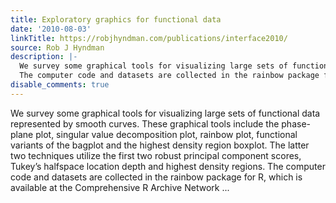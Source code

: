 ```yaml
---
title: Exploratory graphics for functional data
date: '2010-08-03'
linkTitle: https://robjhyndman.com/publications/interface2010/
source: Rob J Hyndman
description: |-
  We survey some graphical tools for visualizing large sets of functional data represented by smooth curves. These graphical tools include the phase-plane plot, singular value decomposition plot, rainbow plot, functional variants of the bagplot and the highest density region boxplot. The latter two techniques utilize the first two robust principal component scores, Tukey&rsquo;s halfspace location depth and highest density regions.
  The computer code and datasets are collected in the rainbow package for R, which is available at the Comprehensive R Archive Network ...
disable_comments: true
---
```

We survey some graphical tools for visualizing large sets of functional data represented by smooth curves. These graphical tools include the phase-plane plot, singular value decomposition plot, rainbow plot, functional variants of the bagplot and the highest density region boxplot. The latter two techniques utilize the first two robust principal component scores, Tukey&rsquo;s halfspace location depth and highest density regions.
The computer code and datasets are collected in the rainbow package for R, which is available at the Comprehensive R Archive Network ...